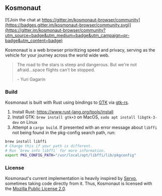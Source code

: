 ## Kosmonaut

[![Join the chat at https://gitter.im/kosmonaut-browser/community](https://badges.gitter.im/kosmonaut-browser/community.svg)](https://gitter.im/kosmonaut-browser/community?utm_source=badge&utm_medium=badge&utm_campaign=pr-badge&utm_content=badge)

Kosmonaut is a web browser prioritizing speed and privacy, serving as the vehicle for your journey across the world wide web.

> The road to the stars is steep and dangerous.  But we're not afraid...space flights can't be stopped.
> 
> \- Yuri Gagarin

### Build

Kosmonaut is built with Rust using bindings to [GTK](https://www.gtk.org/) via [gtk-rs](https://gtk-rs.org/).

1. Install Rust: https://www.rust-lang.org/tools/install
2. Install GTK: `brew install gtk+3` on MacOS, `sudo apt install libgtk-3-dev` on Linux
3. Attempt a `cargo build`.  If presented with an error message about `libffi` not being found in the pkg-config search path, run:
 
 ```bash
brew install libffi 
# Change this if your path is different.  
# Run `brew info libffi` for more information.
export PKG_CONFIG_PATH="/usr/local/opt/libffi/lib/pkgconfig"
 ```

### License

Kosmonaut's current implementation is heavily inspired by [Servo](https://github.com/servo/servo), sometimes taking code directly from it.  Thus, Kosmonaut is licensed with the [Mozilla Public License 2.0](https://www.mozilla.org/en-US/MPL/2.0/).
